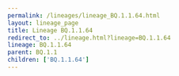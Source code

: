 ```yaml
---
permalink: /lineages/lineage_BQ.1.1.64.html
layout: lineage_page
title: Lineage BQ.1.1.64
redirect_to: ../lineage.html?lineage=BQ.1.1.64
lineage: BQ.1.1.64
parent: BQ.1.1
children: ['BQ.1.1.64']
---
```

